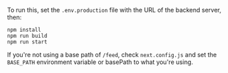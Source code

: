 To run this, set the `.env.production` file with the URL of the backend server, then:

```
npm install
npm run build
npm run start
```

If you're not using a base path of `/feed`, check `next.config.js` and set the `BASE_PATH` environment variable or basePath to what you're using.
